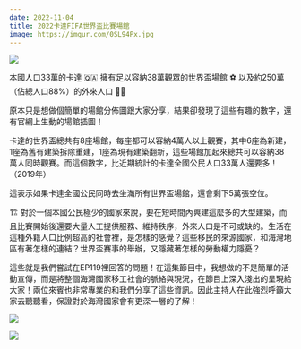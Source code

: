 ```yaml
---
date: 2022-11-04
title: 2022卡達FIFA世界盃比賽場館
image: https://imgur.com/0SL94Px.jpg
---
```

![](https://imgur.com/0SL94Px.jpg)

本國人口33萬的卡達 🇶🇦
擁有足以容納38萬觀眾的世界盃場館 ⚽
以及約250萬（佔總人口88%）的外來人口 🚣‍♂️

原本只是想做個簡單的場館分佈圖跟大家分享，結果卻發現了這些有趣的數字，還有官網上生動的場館插圖！

卡達的世界盃總共有8座場館，每座都可以容納4萬人以上觀賽，其中6座為新建，1座為舊有建築拆除重建，1座為現有建築翻新，這些場館加起來總共可以容納38萬人同時觀賽。而這個數字，比近期統計的卡達全國公民人口33萬人還要多！（2019年）

這表示如果卡達全國公民同時去坐滿所有世界盃場館，還會剩下5萬張空位。

🏗️ 對於一個本國公民極少的國家來說，要在短時間內興建這麼多的大型建築，而且比賽開始後還要大量人工提供服務、維持秩序，外來人口是不可或缺的。生活在這種外籍人口比例超高的社會裡，是怎樣的感覺？這些移民的來源國家，和海灣地區有著怎樣的連結？世界盃賽事的舉辦，又隱藏著怎樣的勞動權力隱憂？

這些就是我們嘗試在EP119裡回答的問題！在這集節目中，我想做的不是簡單的活動宣傳，而是將整個海灣國家移工社會的脈絡與現況，在節目上深入淺出的呈現給大家！兩位來賓也非常專業的和我們分享了這些資訊。因此主持人在此強烈呼籲大家去聽聽看，保證對於海灣國家會有更深一層的了解！

![](https://imgur.com/qHnIrLT.jpg)

![](https://imgur.com/SKXfCsa.jpg)